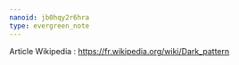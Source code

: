 ```yaml
---
nanoid: jb0hqy2r6hra
type: evergreen_note
---
```

Article Wikipedia : https://fr.wikipedia.org/wiki/Dark_pattern
